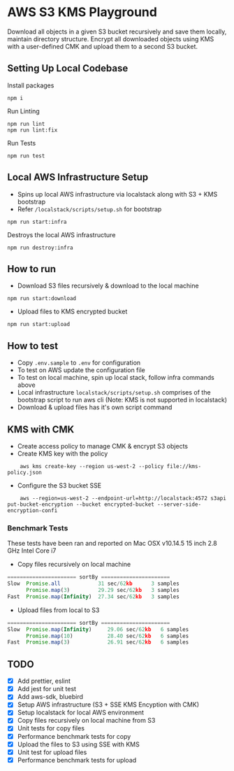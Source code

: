 # AWS S3 KMS Playground

Download all objects in a given S3 bucket recursively and save them locally, maintain directory structure. Encrypt all downloaded objects using KMS with a user-defined CMK and upload them to a second S3 bucket.

## Setting Up Local Codebase

Install packages

```
npm i
```

Run Linting

```
npm run lint
npm run lint:fix
```

Run Tests

```
npm run test
```

## Local AWS Infrastructure Setup

- Spins up local AWS infrastructure via localstack along with S3 + KMS bootstrap
- Refer `/localstack/scripts/setup.sh` for  bootstrap

```
npm run start:infra
```

Destroys the local AWS infrastructure

```
npm run destroy:infra
```

## How to run  

- Download S3 files recursively & download to the local machine

```
npm run start:download
```

- Upload files to KMS encrypted bucket 

```
npm run start:upload
```

## How to test

- Copy `.env.sample` to `.env` for configuration
- To test on AWS update the configuration file
- To test on local machine, spin up local stack, follow infra commands above
- Local infrastructure `localstack/scripts/setup.sh` comprises of the bootstrap script to run aws cli (Note: KMS is not supported in localstack)
- Download & upload files has it's own script command

## KMS with CMK

- Create access policy to manage CMK & encrypt S3 objects
- Create KMS key with the policy
```
    aws kms create-key --region us-west-2 --policy file://kms-policy.json
```
- Configure the S3 bucket SSE
```
    aws --region=us-west-2 --endpoint-url=http://localstack:4572 s3api put-bucket-encryption --bucket encrypted-bucket --server-side-encryption-confi
```

### Benchmark Tests

These tests have been ran and reported on Mac OSX v10.14.5 15 inch 2.8 GHz Intel Core i7

- Copy files recursively on local machine 

```js
====================== sortBy ======================
Slow  Promise.all            31 sec/62kb      3 samples
      Promise.map(3)         29.29 sec/62kb   3 samples
Fast  Promise.map(Infinity)  27.34 sec/62kb   3 samples

```

- Upload files from local to S3

```js
====================== sortBy ======================
Slow  Promise.map(Infinity)     29.06 sec/62kb   6 samples
      Promise.map(10)           28.40 sec/62kb   6 samples      
Fast  Promise.map(3)            26.91 sec/62kb   6 samples
```

## TODO

- [x] Add prettier, eslint
- [x] Add jest for unit test
- [x] Add aws-sdk, bluebird
- [x] Setup AWS infrastructure (S3 + SSE KMS Encyption with CMK)
- [x] Setup localstack for local AWS environment
- [x] Copy files recursively on local machine from S3
- [x] Unit tests for copy files
- [x] Performance benchmark tests for copy
- [x] Upload the files to S3 using SSE with KMS
- [x] Unit test for upload files
- [x] Performance benchmark tests for upload